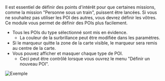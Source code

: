 Il est essentiel de définir des points d'intérêt pour que certaines missions, comme la mission "Personne sous un train", puissent être lancées. Si vous ne souhaitez pas utiliser les POI des autres, vous devrez définir les vôtres. Ce module vous permet de définir des POIs plus facilement.

* Tous les POIs du type sélectionné sont mis en évidence.
  * La couleur de la surbrillance peut être modifiée dans les paramètres.
* Si le marqueur quitte la zone de la carte visible, le marqueur sera remis au centre de la carte.
* Vous pouvez afficher et masquer chaque type de POI.
  * Ceci peut être contrôlé lorsque vous ouvrez le menu "Définir un nouveau POI".
 
 ![Exemple](./POI.png)
 
